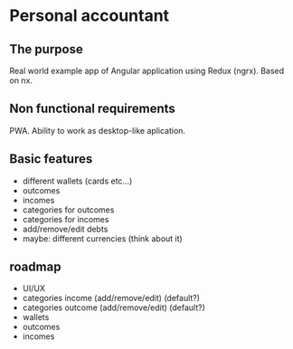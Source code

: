 # Personal accountant

## The purpose

Real world example app of Angular application using Redux (ngrx). Based on nx.

## Non functional requirements

PWA. Ability to work as desktop-like aplication.

## Basic features

- different wallets (cards etc...)
- outcomes
- incomes
- categories for outcomes
- categories for incomes
- add/remove/edit debts
- maybe: different currencies (think about it)

## roadmap

- UI/UX
- categories income (add/remove/edit) (default?)
- categories outcome (add/remove/edit) (default?)
- wallets
- outcomes
- incomes
